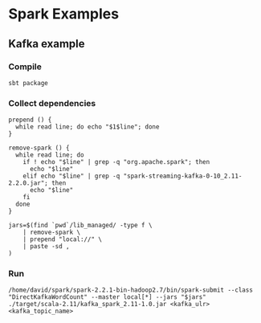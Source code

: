 # Spark Examples

## Kafka example

### Compile

```
sbt package
```

### Collect dependencies

```
prepend () {
  while read line; do echo "$1$line"; done
}

remove-spark () {
  while read line; do
    if ! echo "$line" | grep -q "org.apache.spark"; then
      echo "$line"
    elif echo "$line" | grep -q "spark-streaming-kafka-0-10_2.11-2.2.0.jar"; then
      echo "$line"
    fi
  done
}

jars=$(find `pwd`/lib_managed/ -type f \
    | remove-spark \
    | prepend "local://" \
    | paste -sd ,
)
```

### Run

```
/home/david/spark/spark-2.2.1-bin-hadoop2.7/bin/spark-submit --class "DirectKafkaWordCount" --master local[*] --jars "$jars" ./target/scala-2.11/kafka_spark_2.11-1.0.jar <kafka_ulr> <kafka_topic_name>
```
